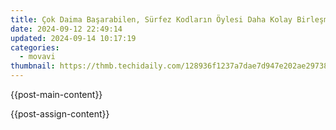 ```yaml
---
title: Çok Daima Başarabilen, Sürfez Kodların Öylesi Daha Kolay Birleşme Ekran Video Hesaplayıcısı
date: 2024-09-12 22:49:14
updated: 2024-09-14 10:17:19
categories:
  - movavi
thumbnail: https://thmb.techidaily.com/128936f1237a7dae7d947e202ae29738fcba18f1e1925b63e660146e08554eaf.jpg
---
```


{{post-main-content}}

<ins class="adsbygoogle"
     style="display:block"
     data-ad-format="autorelaxed"
     data-ad-client="ca-pub-7571918770474297"
     data-ad-slot="1223367746"></ins>

{{post-assign-content}}

<ins class="adsbygoogle"
     style="display:block"
     data-ad-client="ca-pub-7571918770474297"
     data-ad-slot="8358498916"
     data-ad-format="auto"
     data-full-width-responsive="true"></ins>
